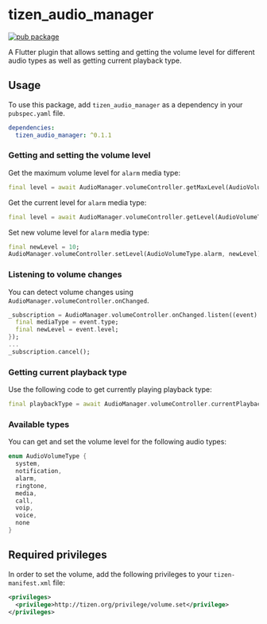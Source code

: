 # tizen_audio_manager

[![pub package](https://img.shields.io/pub/v/tizen_audio_manager.svg)](https://pub.dev/packages/tizen_audio_manager)

A Flutter plugin that allows setting and getting the volume level for different audio types as well as getting current playback type.

## Usage

To use this package, add `tizen_audio_manager` as a dependency in your `pubspec.yaml` file.

```yaml
dependencies:
  tizen_audio_manager: ^0.1.1
```

### Getting and setting the volume level

Get the maximum volume level for `alarm` media type:

```dart
final level = await AudioManager.volumeController.getMaxLevel(AudioVolumeType.alarm);
```

Get the current level for `alarm` media type:

```dart
final level = await AudioManager.volumeController.getLevel(AudioVolumeType.alarm);
```

Set new volume level for `alarm` media type:

```dart
final newLevel = 10;
AudioManager.volumeController.setLevel(AudioVolumeType.alarm, newLevel);
```

### Listening to volume changes

You can detect volume changes using `AudioManager.volumeController.onChanged`.

```dart
_subscription = AudioManager.volumeController.onChanged.listen((event) {
  final mediaType = event.type;
  final newLevel = event.level;
});
...
_subscription.cancel();
```

### Getting current playback type

Use the following code to get currently playing playback type:

```dart
final playbackType = await AudioManager.volumeController.currentPlaybackType;
```

### Available types

You can get and set the volume level for the following audio types:

```dart
enum AudioVolumeType {
  system,
  notification,
  alarm,
  ringtone,
  media,
  call,
  voip,
  voice,
  none
}
```

## Required privileges

In order to set the volume, add the following privileges to your `tizen-manifest.xml` file:

```xml
<privileges>
  <privilege>http://tizen.org/privilege/volume.set</privilege>
</privileges>
```
